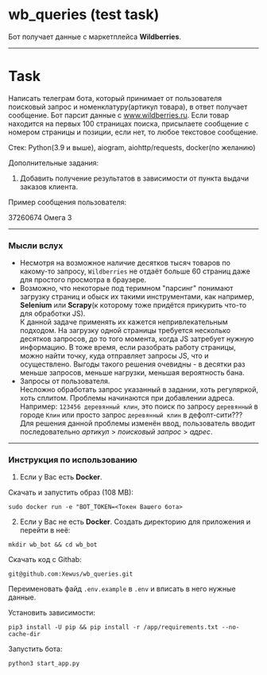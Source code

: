 # wb_queries (test task)
Бот получает данные с маркетплейса **Wildberries**.
***
# Task
Написать телеграм бота, который принимает от пользователя поисковый запрос и номенклатуру(артикул товара),  в ответ получает сообщение. Бот парсит данные с www.wildberries.ru. Если товар находится на первых 100 страницах поиска, присылаете сообщение с номером страницы и позиции, если нет, то любое текстовое сообщение. 

Стек: Python(3.9 и выше), aiogram, aiohttp/requests, docker(по желанию)

Дополнительные задания:
1) Добавить получение результатов в зависимости от пункта выдачи заказов клиента.

Пример сообщения пользователя:

37260674 Омега 3
***
### Мысли вслух
- Несмотря на возможное наличие десятков тысяч товаров по какому-то запросу, `Wildberries` не отдаёт больше 60 страниц даже для простого просмотра в браузере.
- Возможно, что некоторые под теримном "парсинг" понимают загрузку страниц и обыск их такими инструментами, как например, **Selenium** или **Scrapy**(к которому тоже придётся прикурить что-то для обработки JS).  
К данной задаче применять их кажется непривлекательным подходом. На загрузку одной страницы требуется несколько десятков запросов, до то того момента, когда JS затребует нужную информацию. В тоже время, если разобрать работу страницы, можно найти точку, куда отправляет запросы JS, что и осуществлено. Выгоды такого решения очевидны - в десятки раз меньше запросов, меньше нагрузки, меньшая вероятность бана.
- Запросы от пользователя.  
Несложно обработать запрос указанный в задании, хоть регуляркой, хоть сплитом. Проблемы начинаются при добавлении адреса.  
Например: `123456 деревянный клин`, это поиск по запросу `деревянный` в городе `Клин` или  просто запрос `деревянный клин` в дефолт-сити???  
Для решения данной проблемы изменён ввод, пользователь вводит последовательно *артикул* > *поисковый запрос* > *адрес*.
***
### Инструкция по использованию

1. Если у Вас есть **Docker**.

Скачать и запустить образ (108 МВ):
```
sudo docker run -e "BOT_TOKEN=<Токен Вашего бота>
```
2. Если у Вас не есть **Docker**.
Создать директорию для приложения и перейти в неё:
```
mkdir wb_bot && cd wb_bot
```
Скачать код с Githab:
```
git@github.com:Xewus/wb_queries.git
```
Переименовать файд `.env.example` в `.env` и вписать в него нужные данные.

Установить зависимости:
```
pip3 install -U pip && pip install -r /app/requirements.txt --no-cache-dir
```
Запустить бота:
```
python3 start_app.py
```
